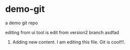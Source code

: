 # demo-git
a demo git repo

editing from ui tool
is edit from version2  branch
asdfad

1) Adding new content. I am editing this file.  Git is cool!!!.
